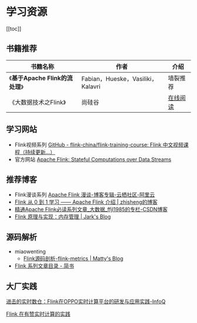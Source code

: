 # 学习资源

[[toc]]

## 书籍推荐

| 书籍名称                         | 作者                              | 介绍                                                         |
| -------------------------------- | --------------------------------- | ------------------------------------------------------------ |
| 《**基于Apache Flink的流处理**》 | Fabian，Hueske，Vasiliki，Kalavri | 墙裂推荐                                                     |
| 《大数据技术之Flink》            | 尚硅谷                            | [在线阅读](https://github.com/pengshuangbao/documents/blob/master/bigdata/flink/%E3%80%90%E5%B0%9A%E7%A1%85%E8%B0%B7%E3%80%91%E5%A4%A7%E6%95%B0%E6%8D%AE%E6%8A%80%E6%9C%AF%E4%B9%8BFlink.pdf) |



## 学习网站

- Flink视频系列  [GitHub - flink-china/flink-training-course: Flink 中文视频课程（持续更新...）](https://github.com/flink-china/flink-training-course/)
- 官方网站 [Apache Flink: Stateful Computations over Data Streams](https://flink.apache.org/)

## 推荐博客

- Flink漫谈系列 [Apache Flink 漫谈-博客专辑-云栖社区-阿里云 ](https://yq.aliyun.com/album/206)
- [Flink 从 0 到 1 学习 —— Apache Flink 介绍 | zhisheng的博客](http://www.54tianzhisheng.cn/2018/10/13/flink-introduction/  )
- [精通Apache Flink必读系列文章_大数据_ffjl1985的专栏-CSDN博客](https://blog.csdn.net/ffjl1985/article/details/81775019)
- [ Flink 原理与实现：内存管理 | Jark's Blog ](http://wuchong.me/blog/2016/04/29/flink-internals-memory-manage/)



## 源码解析

- miaowenting
  - [Flink源码剖析-flink-metrics | Matty's Blog](https://miaowenting.site/2020/04/05/Flink%E6%BA%90%E7%A0%81%E5%89%96%E6%9E%90-Flink-Metrics/)
- [Flink 系列文章目录 - 简书](https://www.jianshu.com/p/59070e64eba1?utm_campaign=haruki&utm_content=note&utm_medium=reader_share&utm_source=weixin_timeline&from=timeline)



## 大厂实践

[进击的实时数仓：Flink在OPPO实时计算平台的研发与应用实践-InfoQ](https://www.infoq.cn/article/VmLAOsm*939Rdgb9mfrH)

[Flink 在有赞实时计算的实践](https://tech.youzan.com/flink-practice/)